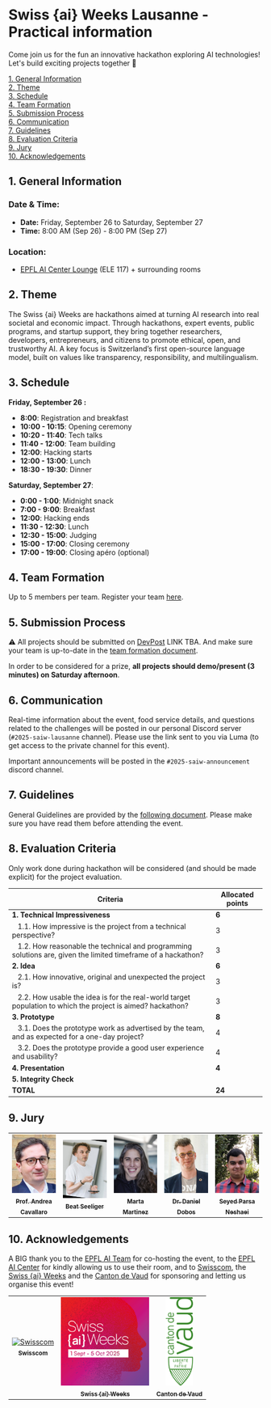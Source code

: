 # Swiss {ai} Weeks Lausanne - Practical information

Come join us for the fun an innovative hackathon exploring AI technologies! Let's build exciting projects together 🎉

[1. General Information](#1-general-information)  
[2. Theme](#2-theme)  
[3. Schedule](#3-schedule)  
[4. Team Formation](#4-team-formation)  
[5. Submission Process](#5-submission-process)  
[6. Communication](#6-communication)  
[7. Guidelines](#7-guidelines)  
[8. Evaluation Criteria](#8-evaluation-criteria)  
[9. Jury](#9-jury)  
[10. Acknowledgements](#10-acknowledgements)

## 1. General Information

### **Date & Time:**

- **Date:** Friday, September 26 to Saturday, September 27
- **Time:** 8:00 AM (Sep 26) - 8:00 PM (Sep 27)

### **Location:**

- [EPFL AI Center Lounge](https://plan.epfl.ch/?room==ELE%20117) (ELE 117) + surrounding rooms

## 2. Theme

The Swiss {ai} Weeks are hackathons aimed at turning AI research into real societal and economic impact. Through hackathons, expert events, public programs, and startup support, they bring together researchers, developers, entrepreneurs, and citizens to promote ethical, open, and trustworthy AI. A key focus is Switzerland’s first open-source language model, built on values like transparency, responsibility, and multilingualism.

## 3. Schedule

**Friday, September 26 :**

- **8:00**: Registration and breakfast
- **10:00 - 10:15**: Opening ceremony
- **10:20 - 11:40**: Tech talks
- **11:40 - 12:00**: Team building
- **12:00**: Hacking starts
- **12:00 - 13:00**: Lunch
- **18:30 - 19:30**: Dinner

**Saturday, September 27**:

- **0:00 - 1:00**: Midnight snack
- **7:00 - 9:00**: Breakfast
- **12:00**: Hacking ends
- **11:30 - 12:30**: Lunch
- **12:30 - 15:00**: Judging
- **15:00 - 17:00**: Closing ceremony
- **17:00 - 19:00**: Closing apéro (optional)

## 4. Team Formation

Up to 5 members per team. Register your team [here](https://docs.google.com/spreadsheets/d/1WReOKpRpRoAy1omIYhKk0Jx6MZCWK9rJo9Mws4yhp7s/edit?usp=sharing).

## 5. Submission Process

⚠️ All projects should be submitted on [DevPost]() LINK TBA.
And make sure your team is up-to-date in the [team formation document](https://docs.google.com/spreadsheets/d/1WReOKpRpRoAy1omIYhKk0Jx6MZCWK9rJo9Mws4yhp7s/edit?usp=sharing).

In order to be considered for a prize, **all projects should demo/present (3 minutes) on Saturday afternoon**.

## 6. Communication

Real-time information about the event, food service details, and questions related to the challenges will be posted in our personal Discord server (`#2025-saiw-lausanne` channel). Please use the link sent to you via Luma (to get access to the private channel for this event).

Important announcements will be posted in the `#2025-saiw-announcement` discord channel.

## 7. Guidelines

General Guidelines are provided by the [following document](https://shorturl.at/h78NZ). Please make sure you have read them before attending the event.

## 8. Evaluation Criteria

Only work done during hackathon will be considered (and should be made explicit) for the project evaluation.

| Criteria                                                                                                                  | Allocated points |
| ------------------------------------------------------------------------------------------------------------------------- | ---------------- |
| **1. Technical Impressiveness**                                                                                           | **6**            |
| &nbsp;&nbsp; 1.1. How impressive is the project from a technical perspective?                                             | 3                |
| &nbsp;&nbsp; 1.2. How reasonable the technical and programming solutions are, given the limited timeframe of a hackathon? | 3                |
| **2. Idea**                                                                                                               | **6**            |
| &nbsp;&nbsp; 2.1. How innovative, original and unexpected the project is?                                                 | 3                |
| &nbsp;&nbsp; 2.2. How usable the idea is for the real-world target population to which the project is aimed? hackathon?   | 3                |
| **3. Prototype**                                                                                                          | **8**            |
| &nbsp;&nbsp; 3.1. Does the prototype work as advertised by the team, and as expected for a one-day project?               | 4                |
| &nbsp;&nbsp; 3.2. Does the prototype provide a good user experience and usability?                                        | 4                |
| **4. Presentation**                                                                                                       | **4**            |
| **5. Integrity Check**                                                                                                    |                  |
| **TOTAL**                                                                                                                 | **24**           |

## 9. Jury

<table align="center">
  <tr>
    <td align="center" width="20%">
      <a href="https://people.epfl.ch/andrea.cavallaro">
        <img src="./photos/Andrea_Cavallaro.jpg" style="object-fit:cover;" alt="Prof. Andrea Cavallaro"/>
        <br/>
        <sub><b>Prof. Andrea Cavallaro</b></sub>
      </a>
    </td>
    <td align="center" width="20%">
      <a href="https://zurich.impacthub.ch/en/community/beat-seeliger/">
        <img src="./photos/Beat_Seeliger.jpg" alt="Beat Seeliger"/>
        <br/>
        <sub><b>Beat Seeliger</b></sub>
      </a>
    </td>
    <td align="center" width="20%">
      <a href="https://www.open-systems.com/leadership/marta-martinez/">
        <img src="./photos/Marta_Martinez.jpg" alt="Marta Martinez"/>
        <br/>
        <sub><b>Marta Martinez</b></sub>
      </a>
    </td>
    <td align="center" width="20%">
      <a href="https://www.linkedin.com/in/danieldobos/">
        <img src="./photos/Daniel_Dobos.jpg" alt="Dr. Daniel Dobos"/>
        <br/>
        <sub><b>Dr. Daniel Dobos</b></sub>
      </a>
    </td>
    <td align="center" width="20%">
      <a href="https://people.epfl.ch/seyed.neshaei">
        <img src="./photos/Seyed Parsa Neshaei.jpg" alt="Seyed Parsa Neshaei"/>
        <br/>
        <sub><b>Seyed Parsa Neshaei</b></sub>
      </a>
    </td>
  </tr>
</table>

## 10. Acknowledgements

A BIG thank you to the [EPFL AI Team](https://epflaiteam.ch) for co-hosting the event, to the [EPFL AI Center](https://ai.epfl.ch/) for kindly allowing us to use their room, and to [Swisscom](https://www.swisscom.ch), the [Swiss {ai} Weeks](https://swiss-ai-weeks.ch/) and the [Canton de Vaud](https://vd.ch) for sponsoring and letting us organise this event!

<table align="center">
  <tr>
    <td align="center">
      <a href="https://www.swisscom.ch/en/residential.html">
        <img src="./photos/Swisscom.png" alt="Swisscom" height="175.2px"/>
        <br/>
        <sub><b>Swisscom</b></sub>
      </a>
    </td>
    <td align="center">
      <a href="https://swiss-ai-weeks.ch/">
        <img src="./photos/SaW.png" alt="Swiss {ai} Weeks" height="175.2px"/>
        <br/>
        <sub><b>Swiss {ai} Weeks</b></sub>
      </a>
    </td>
    <td align="center">
      <a href="https://people.epfl.ch/seyed.neshaei">
        <img src="./photos/cdv.svg" alt="Canton de Vaud" height="175.2px"/>
        <br/>
        <sub><b>Canton de Vaud</b></sub>
      </a>
    </td>
  </tr>
</table>
